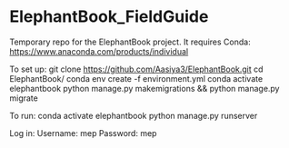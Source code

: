 # ElephantBook_FieldGuide

Temporary repo for the ElephantBook project.
It requires Conda: https://www.anaconda.com/products/individual

To set up:
git clone https://github.com/Aasiya3/ElephantBook.git 
cd ElephantBook/
conda env create -f environment.yml
conda activate elephantbook
python manage.py makemigrations && python manage.py migrate

To run:
conda activate elephantbook
python manage.py runserver

Log in: Username: mep Password: mep